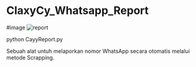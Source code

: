 # ClaxyCy_Whatsapp_Report


#image
![report](https://github.com/user-attachments/assets/0701aea8-9a31-4254-8a5f-9d14066b9e3f)



python CayyReport.py


Sebuah alat untuh melaporkan nomor WhatsApp secara otomatis melalui metode Scrapping.
